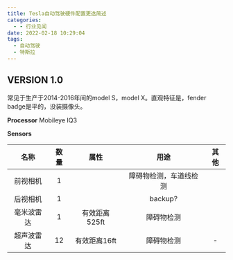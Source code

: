 ```yaml
---
title: Tesla自动驾驶硬件配置更迭简述
categories:
  - - 行业见闻
date: 2022-02-18 10:29:04
tags:
  - 自动驾驶
  - 特斯拉
---
```


## VERSION 1.0

常见于生产于2014-2016年间的model S，model X。直观特征是，fender badge是平的，没装摄像头。

**Processor**
Mobileye IQ3

**Sensors**

|名称|数量|属性|用途|其他|
|:-:|:-:|:-:|:-:|:-:|
|前视相机|1| |障碍物检测，车道线检测| |
|后视相机|1| |backup?| |
|毫米波雷达|1|有效距离525ft|障碍物检测| |
|超声波雷达|12|有效距离16ft|障碍物检测| - |

